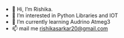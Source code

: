 - 👋 Hi, I’m Rishika.
- 👀 I’m interested in Python Libraries and IOT
- 🌱 I’m currently learning Audrino Atmeg3
- 📫 mail me rishikasarkar20@gmail.com

<!---
20rishika/20rishika is a ✨ special ✨ repository because its `README.md` (this file) appears on your GitHub profile.
You can click the Preview link to take a look at your changes.
--->

